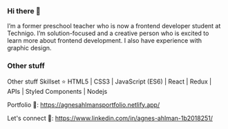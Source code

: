 ### Hi there 👋

I’m a former preschool teacher who is now a frontend developer student at Technigo. I’m solution-focused and a creative person who is excited to learn more about frontend development. I also have experience with graphic design.



### Other stuff

Other stuff
Skillset ⭐ HTML5 | CSS3 | JavaScript (ES6) | React | Redux | APIs | Styled Components | Nodejs

Portfolio 🎨: https://agnesahlmansportfolio.netlify.app/

Let's connect 🤝: https://www.linkedin.com/in/agnes-ahlman-1b2018251/
